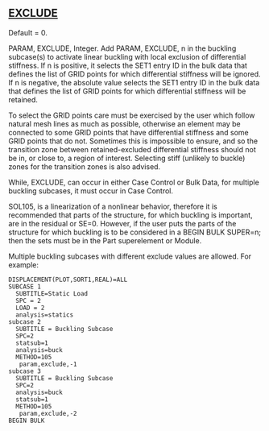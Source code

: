 ## [EXCLUDE](https://nexus.hexagon.com/documentationcenter/bundle/MSC_Nastran_2022.4/page/Nastran_Combined_Book/qrg/parameters/TOC.EXCLUDE.xhtml)

Default = 0.

PARAM, EXCLUDE, Integer. Add PARAM, EXCLUDE, n in the buckling subcase(s) to activate linear buckling with local exclusion of differential stiffness. If n is positive, it selects the SET1 entry ID in the bulk data that defines the list of GRID points for which differential stiffness will be ignored. If n is negative, the absolute value selects the SET1 entry ID in the bulk data that defines the list of GRID points for which differential stiffness will be retained.

To select the GRID points care must be exercised by the user which follow natural mesh lines as much as possible, otherwise an element may be connected to some GRID points that have differential stiffness and some GRID points that do not. Sometimes this is impossible to ensure, and so the transition zone between retained-excluded differential stiffness should not be in, or close to, a region of interest. Selecting stiff (unlikely to buckle) zones for the transition zones is also advised.

While, EXCLUDE, can occur in either Case Control or Bulk Data, for multiple buckling subcases, it must occur in Case Control.

SOL105, is a linearization of a nonlinear behavior, therefore it is recommended that parts of the structure, for which buckling is important, are in the residual or SE=0. However, if the user puts the parts of the structure for which buckling is to be considered in a BEGIN BULK SUPER=n; then the sets must be in the Part superelement or Module.

Multiple buckling subcases with different exclude values are allowed. For example:

```nastran
DISPLACEMENT(PLOT,SORT1,REAL)=ALL
SUBCASE 1
  SUBTITLE=Static Load
  SPC = 2
  LOAD = 2
  analysis=statics
subcase 2
  SUBTITLE = Buckling Subcase
  SPC=2
  statsub=1
  analysis=buck
  METHOD=105
   param,exclude,-1   
subcase 3
  SUBTITLE = Buckling Subcase
  SPC=2
  analysis=buck
  statsub=1
  METHOD=105
   param,exclude,-2   
BEGIN BULK
```
